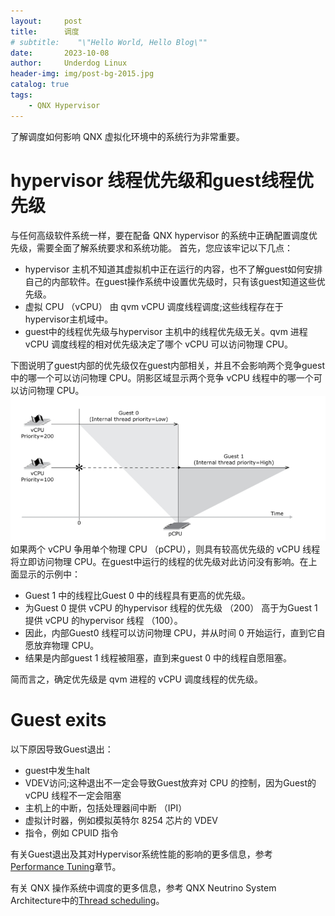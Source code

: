 ```yaml
---
layout:     post
title:      调度
# subtitle:    "\"Hello World, Hello Blog\""
date:       2023-10-08
author:     Underdog Linux
header-img: img/post-bg-2015.jpg
catalog: true
tags:
    - QNX Hypervisor 
---
```


了解调度如何影响 QNX 虚拟化环境中的系统行为非常重要。

# hypervisor 线程优先级和guest线程优先级
与任何高级软件系统一样，要在配备 QNX hypervisor 的系统中正确配置调度优先级，需要全面了解系统要求和系统功能。
首先，您应该牢记以下几点：
- hypervisor 主机不知道其虚拟机中正在运行的内容，也不了解guest如何安排自己的内部软件。在guest操作系统中设置优先级时，只有该guest知道这些优先级。
- 虚拟 CPU （vCPU） 由 qvm vCPU 调度线程调度;这些线程存在于hypervisor主机域中。
- guest中的线程优先级与hypervisor 主机中的线程优先级无关。qvm 进程 vCPU 调度线程的相对优先级决定了哪个 vCPU 可以访问物理 CPU。

下图说明了guest内部的优先级仅在guest内部相关，并且不会影响两个竞争guest中的哪一个可以访问物理 CPU。阴影区域显示两个竞争 vCPU 线程中的哪一个可以访问物理 CPU。
![vcpu.png](/img/vcpu.png)
如果两个 vCPU 争用单个物理 CPU （pCPU），则具有较高优先级的 vCPU 线程将立即访问物理 CPU。在guest中运行的线程的优先级对此访问没有影响。在上面显示的示例中：
- Guest 1 中的线程比Guest 0 中的线程具有更高的优先级。
- 为Guest 0 提供 vCPU 的hypervisor 线程的优先级 （200） 高于为Guest 1 提供 vCPU 的hypervisor 线程 （100）。
- 因此，内部Guest0 线程可以访问物理 CPU，并从时间 0 开始运行，直到它自愿放弃物理 CPU。
- 结果是内部guest 1 线程被阻塞，直到来guest 0 中的线程自愿阻塞。

简而言之，确定优先级是 qvm 进程的 vCPU 调度线程的优先级。

# Guest exits
以下原因导致Guest退出：
- guest中发生halt
- VDEV访问;这种退出不一定会导致Guest放弃对 CPU 的控制，因为Guest的 vCPU 线程不一定会阻塞
- 主机上的中断，包括处理器间中断 （IPI）
- 虚拟计时器，例如模拟英特尔 8254 芯片的 VDEV
- 指令，例如 CPUID 指令

有关Guest退出及其对Hypervisor系统性能的影响的更多信息，参考[Performance Tuning](http://www.qnx.com/developers/docs/7.1/com.qnx.doc.hypervisor.user/topic/perform/perform.html)章节。

有关 QNX 操作系统中调度的更多信息，参考 QNX Neutrino System Architecture中的[Thread scheduling](http://www.qnx.com/developers/docs/7.1/com.qnx.doc.neutrino.sys_arch/topic/kernel_SCHEDULING.html)。
